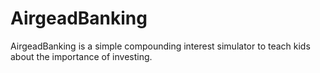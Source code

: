 # AirgeadBanking
 AirgeadBanking is a simple compounding interest simulator to teach kids about the importance of investing.
